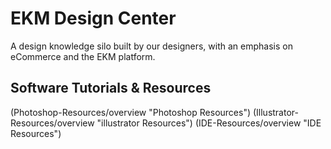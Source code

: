 # EKM Design Center
A design knowledge silo built by our designers, with an emphasis on eCommerce and the EKM platform.

## Software Tutorials &amp; Resources
(Photoshop-Resources/overview "Photoshop Resources")
(Illustrator-Resources/overview "illustrator Resources")
(IDE-Resources/overview "IDE Resources")
